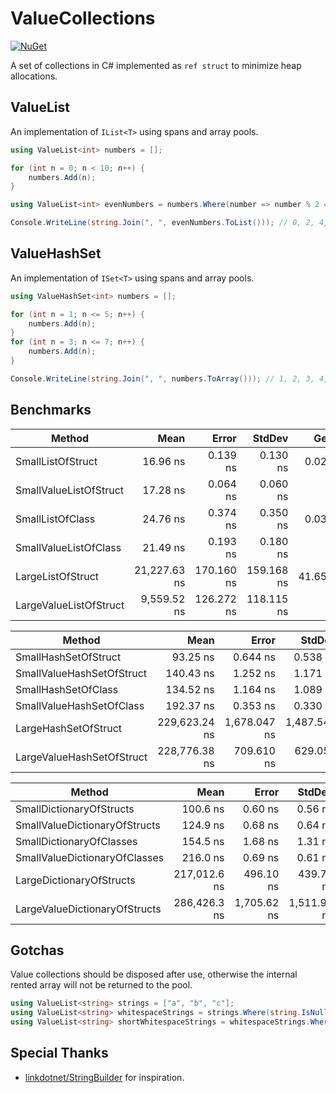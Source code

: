 # ValueCollections

[![NuGet](https://img.shields.io/nuget/v/ValueCollections.svg)](https://www.nuget.org/packages/ValueCollections)

A set of collections in C# implemented as `ref struct` to minimize heap allocations.

## ValueList

An implementation of `IList<T>` using spans and array pools.

```cs
using ValueList<int> numbers = [];

for (int n = 0; n < 10; n++) {
    numbers.Add(n);
}

using ValueList<int> evenNumbers = numbers.Where(number => number % 2 == 0);

Console.WriteLine(string.Join(", ", evenNumbers.ToList())); // 0, 2, 4, 6, 8
```

## ValueHashSet

An implementation of `ISet<T>` using spans and array pools.

```cs
using ValueHashSet<int> numbers = [];

for (int n = 1; n <= 5; n++) {
    numbers.Add(n);
}
for (int n = 3; n <= 7; n++) {
    numbers.Add(n);
}

Console.WriteLine(string.Join(", ", numbers.ToArray())); // 1, 2, 3, 4, 5, 6, 7
```

## Benchmarks

| Method                 | Mean         | Error      | StdDev     | Gen0    | Allocated |
|----------------------- |-------------:|-----------:|-----------:|--------:|----------:|
| SmallListOfStruct      |     16.96 ns |   0.139 ns |   0.130 ns |  0.0255 |      80 B |
| SmallValueListOfStruct |     17.28 ns |   0.064 ns |   0.060 ns |       - |         - |
| SmallListOfClass       |     24.76 ns |   0.374 ns |   0.350 ns |  0.0306 |      96 B |
| SmallValueListOfClass  |     21.49 ns |   0.193 ns |   0.180 ns |       - |         - |
| LargeListOfStruct      | 21,227.63 ns | 170.160 ns | 159.168 ns | 41.6565 |  131400 B |
| LargeValueListOfStruct |  9,559.52 ns | 126.272 ns | 118.115 ns |       - |       2 B |

| Method                    | Mean          | Error        | StdDev       | Gen0     | Gen1     | Gen2    | Allocated |
|-------------------------- |--------------:|-------------:|-------------:|---------:|---------:|--------:|----------:|
| SmallHashSetOfStruct      |      93.25 ns |     0.644 ns |     0.538 ns |   0.1070 |        - |       - |     336 B |
| SmallValueHashSetOfStruct |     140.43 ns |     1.252 ns |     1.171 ns |        - |        - |       - |         - |
| SmallHashSetOfClass       |     134.52 ns |     1.164 ns |     1.089 ns |   0.1173 |        - |       - |     368 B |
| SmallValueHashSetOfClass  |     192.37 ns |     0.353 ns |     0.330 ns |        - |        - |       - |         - |
| LargeHashSetOfStruct      | 229,623.24 ns | 1,678.047 ns | 1,487.545 ns | 460.2051 | 460.2051 | 76.9043 |  538650 B |
| LargeValueHashSetOfStruct | 228,776.38 ns |   709.610 ns |   629.051 ns |        - |        - |       - |      32 B |

| Method                        | Mean         | Error       | StdDev      | Gen0     | Gen1     | Gen2     | Allocated |
|------------------------------ |-------------:|------------:|------------:|---------:|---------:|---------:|----------:|
| SmallDictionaryOfStructs      |     100.6 ns |     0.60 ns |     0.56 ns |   0.1223 |        - |        - |     384 B |
| SmallValueDictionaryOfStructs |     124.9 ns |     0.68 ns |     0.64 ns |        - |        - |        - |         - |
| SmallDictionaryOfClasses      |     154.5 ns |     1.68 ns |     1.31 ns |   0.1478 |        - |        - |     464 B |
| SmallValueDictionaryOfClasses |     216.0 ns |     0.69 ns |     0.61 ns |        - |        - |        - |         - |
| LargeDictionaryOfStructs      | 217,012.6 ns |   496.10 ns |   439.78 ns | 367.6758 | 367.6758 | 105.2246 |  673203 B |
| LargeValueDictionaryOfStructs | 286,426.3 ns | 1,705.62 ns | 1,511.99 ns |        - |        - |        - |     193 B |

## Gotchas

Value collections should be disposed after use, otherwise the internal rented array will not be returned to the pool.
```cs
using ValueList<string> strings = ["a", "b", "c"];
using ValueList<string> whitespaceStrings = strings.Where(string.IsNullOrWhiteSpace);
using ValueList<string> shortWhitespaceStrings = whitespaceStrings.Where(str => str.Length <= 10);
```

## Special Thanks

- [linkdotnet/StringBuilder](https://github.com/linkdotnet/StringBuilder) for inspiration.